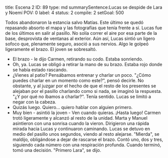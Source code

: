 title:          Escena 2
ID:             89
type:           md
summarySentence:Lucas se despide de Lara y Noemí
POV:            0
label:          4
status:         2
compile:        2
setGoal:        500


Todos abandonaron la estancia salvo Matías. Este último se quedó repasando absorto el mapa y las fotografías que tenía frente a sí.
Lucas fue de los últimos en salir al pasillo. No solía correr el aire por esa parte de la base, desprovista de ventanas al exterior. Aún así, Lucas sintió un ligero sofoco que, plenamente seguro, asoció a sus nervios.
Algo le golpeó ligeramente el brazo. El joven se sobresaltó.
- El brazo - le dijo Carmen, retirando su codo. Estaba sonriendo.
- Oh, ya.
Lucas se obligó a retirar la mano de su brazo. Estaba rojo donde se había estado rascando.
- ¿Vienes al patio? Pensábamos entrenar y charlar un poco.
"¿Cómo puedes charlar en un momento como este?", pensó decirle. No obstante, y al juzgar por el hecho de que el resto de los presentes se alejaban por el pasillo charlando como si nada, se imaginó la respuesta.
"¿Y por qué no íbamos a charlar?". Tenía sentido. Lucas se limitó a negar con la cabeza.
- Quizás luego. Quiero... quiero hablar con alguien primero.
- Muy bien - asintió la joven - Ven cuando quieras. ¡Hasta luego!
Carmen trotó ligeramente y alcanzó al resto de la unidad. Marta y Manuel asintieron con una sonrisa cuando la vieron. Dirigieron una rápida mirada hacia Lucas y continuaron caminando.
Lucas se detuvo en medio del pasillo unos segundos, viendo al resto alejarse.
"Mierda", se maldijo, obligándose a dejar de rascarse el brazo.
Contó uno, dos y tres, siguiendo cada número con una respiración profunda. Cuando terminó, tomó una decisión.
"Primero Lara", se dijo.

